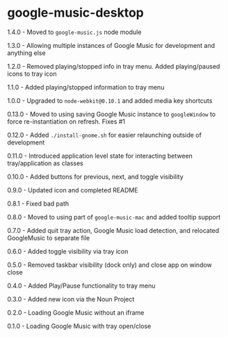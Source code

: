 # google-music-desktop
1.4.0 - Moved to `google-music.js` node module

1.3.0 - Allowing multiple instances of Google Music for development and anything else

1.2.0 - Removed playing/stopped info in tray menu. Added playing/paused icons to tray icon

1.1.0 - Added playing/stopped information to tray menu

1.0.0 - Upgraded to `node-webkit@0.10.1` and added media key shortcuts

0.13.0 - Moved to using saving Google Music instance to `googleWindow` to force re-instantiation on refresh. Fixes #1

0.12.0 - Added `./install-gnome.sh` for easier relaunching outside of development

0.11.0 - Introduced application level state for interacting between tray/application as classes

0.10.0 - Added buttons for previous, next, and toggle visibility

0.9.0 - Updated icon and completed README

0.8.1 - Fixed bad path

0.8.0 - Moved to using part of `google-music-mac` and added tooltip support

0.7.0 - Added quit tray action, Google Music load detection, and relocated GoogleMusic to separate file

0.6.0 - Added toggle visibility via tray icon

0.5.0 - Removed taskbar visibility (dock only) and close app on window close

0.4.0 - Added Play/Pause functionality to tray menu

0.3.0 - Added new icon via the Noun Project

0.2.0 - Loading Google Music without an iframe

0.1.0 - Loading Google Music with tray open/close
